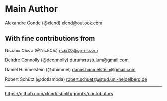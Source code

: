 
Main Author
===========

Alexandre Conde (@xlcnd) <xlcnd@outlook.com>




With fine contributions from
----------------------------

Nicolas Cisco (@NickCis) <ncis20@gmail.com>

Deirdre Connolly (@dconnolly) <durumcrustulum@gmail.com>

Daniel Himmelstein (@dhimmel) <daniel.himmelstein@gmail.com>

Robert Schütz (@dotlambda) <robert.schuetz@stud.uni-heidelberg.de>





---
https://github.com/xlcnd/isbnlib/graphs/contributors
